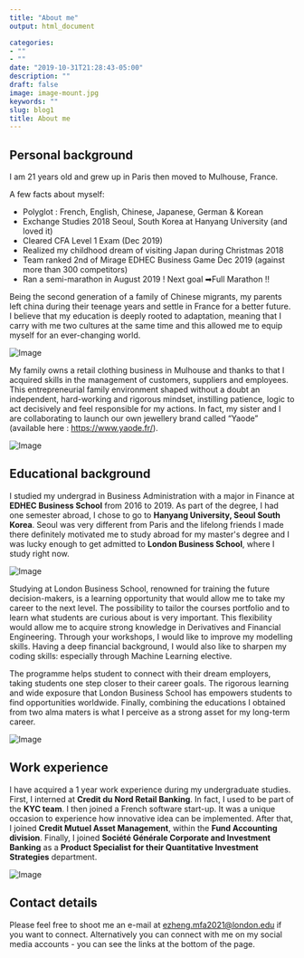 ```yaml
---
title: "About me"
output: html_document

categories:
- ""
- ""
date: "2019-10-31T21:28:43-05:00"
description: ""
draft: false
image: image-mount.jpg
keywords: ""
slug: blog1
title: About me
---
```



## Personal background
I am 21 years old and grew up in Paris then moved to Mulhouse, France.

A few facts about myself:

- Polyglot : French, English, Chinese, Japanese, German & Korean
- Exchange Studies 2018 Seoul, South Korea at Hanyang University (and loved it)
- Cleared CFA Level 1 Exam (Dec 2019)
- Realized my childhood dream of visiting Japan during Christmas 2018
- Team ranked 2nd of Mirage EDHEC Business Game Dec 2019 (against more than 300 competitors)
- Ran a semi-marathon in August 2019 ! Next goal ➡Full Marathon !!

Being the second generation of a family of Chinese migrants, my parents left china during their teenage years and settle in France for a better future. I believe that my education is deeply rooted to adaptation, meaning that I carry with me two cultures at the same time and this allowed me to equip myself for an ever-changing world. 

![Image](https://res.cloudinary.com/du5jifpgg/image/upload/t_hp_banner_primary_w1440/Header%20Home/Home_tour_Eiffel_CRT_IDF-A.G_Photographe_202006.jpg)


My family owns a retail clothing business in Mulhouse and thanks to that I acquired skills in the management of customers, suppliers and employees. This entrepreneurial family environment shaped without a doubt an independent, hard-working and rigorous mindset, instilling patience, logic to act decisively and feel responsible for my actions. In fact, my sister and I are collaborating to launch our own jewellery brand called “Yaode” (available here : https://www.yaode.fr/).

![Image](https://www.ualberta.ca/business/media-library/international/images/outgoing/destinations/edhec-nice-campus1.jpg)

## Educational background
I studied my undergrad in Business Administration with a major in Finance at **EDHEC Business School** from 2016 to 2019. As part of the degree, I had one semester abroad, I chose to go to **Hanyang University, Seoul South Korea**. Seoul was very different from Paris and the lifelong friends I made there definitely motivated me to study abroad for my master's degree and I was lucky enough to get admitted to **London Business School**, where I study right now.

![Image](https://london.ac.uk/sites/default/files/styles/max_1300x1300/public/2017-10/london-business-school-Campus.jpg?itok=liDdbRa2.png)


Studying at London Business School, renowned for training the future decision-makers, is a learning opportunity that would allow me to take my career to the next level. The possibility to tailor the courses portfolio and to learn what students are curious about is very important. This flexibility would allow me to acquire strong knowledge in Derivatives and Financial Engineering. Through your workshops, I would like to improve my modelling skills. Having a deep financial background, I would also like to sharpen my coding skills: especially through Machine Learning elective. 

The programme helps student to connect with their dream employers, taking students one step closer to their career goals. The rigorous learning and wide exposure that London Business School has empowers students to find opportunities worldwide. Finally, combining the educations I obtained from two alma maters is what I perceive as a strong asset for my long-term career.


![Image](https://www.timeshighereducation.com/sites/default/files/institution/header_image/hanyang-university-building.png)



## Work experience
I have acquired a 1 year work experience during my undergraduate studies. First, I interned at **Credit du Nord Retail Banking**. In fact, I used to be part of the **KYC team**. I then joined a French software start-up. It was a unique occasion to experience how innovative idea can be implemented. After that, I joined **Credit Mutuel Asset Management**, within the **Fund Accounting division**. Finally, I joined **Société Générale Corporate and Investment Banking** as a **Product Specialist for their Quantitative Investment Strategies** department.

![Image](https://media.parisladefense.com/kFgA60O0qbYyxlHsUwjOogGlrAo=/1160x450/legacy/pois/building/vues-du-toit-de-la-grande-arche_bd_11h45-pour-defacto_2015-27.png)

## Contact details

Please feel free to shoot me an e-mail at ezheng.mfa2021@london.edu if you want to connect. Alternatively you can connect with me on my social media accounts - you can see the links at the bottom of the page.

